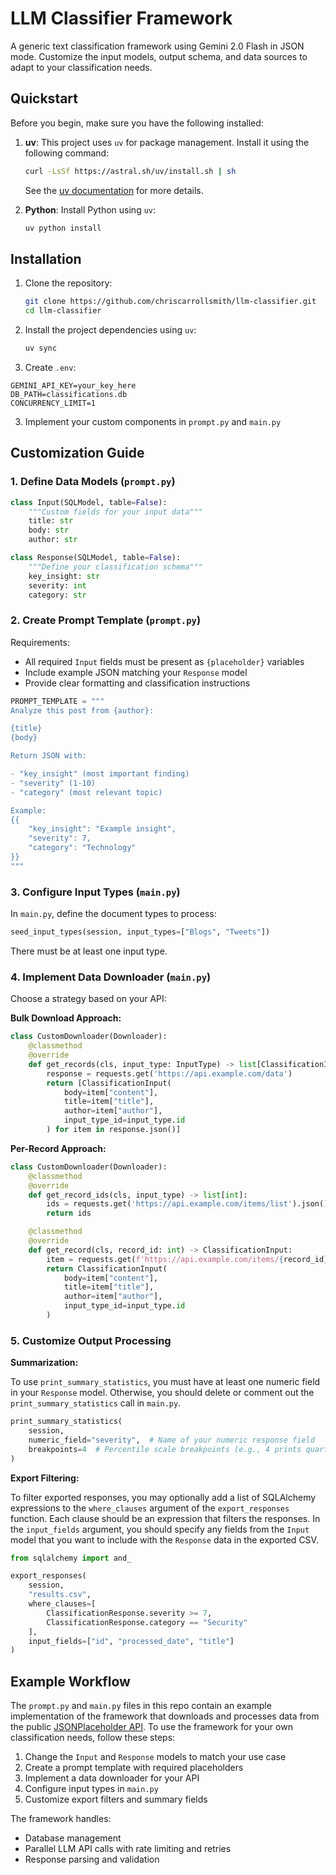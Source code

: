 # LLM Classifier Framework

A generic text classification framework using Gemini 2.0 Flash in JSON mode. Customize the input models, output schema, and data sources to adapt to your classification needs.

## Quickstart

Before you begin, make sure you have the following installed:

1.  **uv**: This project uses `uv` for package management. Install it using the following command:
    ```bash
    curl -LsSf https://astral.sh/uv/install.sh | sh
    ```
    See the [uv documentation](https://docs.astral.sh/uv/getting-started/installation/) for more details.

2.  **Python**: Install Python using `uv`:
    ```bash
    uv python install
    ```

## Installation

1.  Clone the repository:
    ```bash
    git clone https://github.com/chriscarrollsmith/llm-classifier.git
    cd llm-classifier
    ```

2.  Install the project dependencies using `uv`:
    ```bash
    uv sync
    ```

2. Create `.env`:
```
GEMINI_API_KEY=your_key_here
DB_PATH=classifications.db
CONCURRENCY_LIMIT=1
```

3. Implement your custom components in `prompt.py` and `main.py`

## Customization Guide

### 1. Define Data Models (`prompt.py`)

```python
class Input(SQLModel, table=False):
    """Custom fields for your input data"""
    title: str
    body: str
    author: str

class Response(SQLModel, table=False):
    """Define your classification schema"""
    key_insight: str
    severity: int
    category: str
```

### 2. Create Prompt Template (`prompt.py`)

Requirements:

- All required `Input` fields must be present as `{placeholder}` variables
- Include example JSON matching your `Response` model
- Provide clear formatting and classification instructions

```python
PROMPT_TEMPLATE = """
Analyze this post from {author}:

{title}
{body}

Return JSON with:

- "key_insight" (most important finding)
- "severity" (1-10)
- "category" (most relevant topic)

Example:
{{
    "key_insight": "Example insight",
    "severity": 7,
    "category": "Technology"
}}
"""
```

### 3. Configure Input Types (`main.py`)

In `main.py`, define the document types to process:

```python
seed_input_types(session, input_types=["Blogs", "Tweets"])
```

There must be at least one input type.

### 4. Implement Data Downloader (`main.py`)

Choose a strategy based on your API:

**Bulk Download Approach:**
```python
class CustomDownloader(Downloader):
    @classmethod
    @override
    def get_records(cls, input_type: InputType) -> list[ClassificationInput]:
        response = requests.get('https://api.example.com/data')
        return [ClassificationInput(
            body=item["content"],
            title=item["title"],
            author=item["author"],
            input_type_id=input_type.id
        ) for item in response.json()]
```

**Per-Record Approach:**
```python
class CustomDownloader(Downloader):
    @classmethod
    @override
    def get_record_ids(cls, input_type) -> list[int]:
        ids = requests.get('https://api.example.com/items/list').json()
        return ids

    @classmethod
    @override 
    def get_record(cls, record_id: int) -> ClassificationInput:
        item = requests.get(f'https://api.example.com/items/{record_id}').json()
        return ClassificationInput(
            body=item["content"],
            title=item["title"],
            author=item["author"],
            input_type_id=input_type.id
        )
```

### 5. Customize Output Processing

**Summarization:**

To use `print_summary_statistics`, you must have at least one numeric field in your `Response` model. Otherwise, you should delete or comment out the `print_summary_statistics` call in `main.py`.

```python
print_summary_statistics(
    session, 
    numeric_field="severity",  # Name of your numeric response field
    breakpoints=4  # Percentile scale breakpoints (e.g., 4 prints quartiles)
)
```

**Export Filtering:**

To filter exported responses, you may optionally add a list of SQLAlchemy expressions to the `where_clauses` argument of the `export_responses` function. Each clause should be an expression that filters the responses. In the `input_fields` argument, you should specify any fields from the `Input` model that you want to include with the `Response` data in the exported CSV.

```python
from sqlalchemy import and_

export_responses(
    session,
    "results.csv",
    where_clauses=[
        ClassificationResponse.severity >= 7,
        ClassificationResponse.category == "Security"
    ],
    input_fields=["id", "processed_date", "title"]
)
```

## Example Workflow

The `prompt.py` and `main.py` files in this repo contain an example implementation of the framework that downloads and processes data from the public [JSONPlaceholder API](https://jsonplaceholder.typicode.com/). To use the framework for your own classification needs, follow these steps:

1. Change the `Input` and `Response` models to match your use case
2. Create a prompt template with required placeholders
3. Implement a data downloader for your API
4. Configure input types in `main.py`
5. Customize export filters and summary fields

The framework handles:

- Database management
- Parallel LLM API calls with rate limiting and retries
- Response parsing and validation